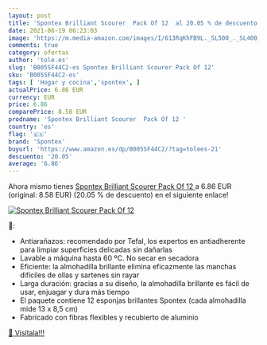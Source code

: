 ```yaml
---
layout: post
title: 'Spontex Brilliant Scourer  Pack Of 12  al 20.05 % de descuento'
date: 2021-06-19 06:23:03
image: 'https://m.media-amazon.com/images/I/613RqKhFB9L._SL500_._SL400_.jpg'
comments: true
category: ofertas
author: 'tole.es'
slug: 'B005SF44C2-es Spontex Brilliant Scourer Pack Of 12'
sku: 'B005SF44C2-es'
tags: [ 'Hogar y cocina','spontex', ]
actualPrice: 6.86 EUR
currency: EUR
price: 6.86
comparePrice: 8.58 EUR
prodname: 'Spontex Brilliant Scourer  Pack Of 12 '
country: 'es'
flag: '🇪🇸'
brand: 'Spontex'
buyurl: 'https://www.amazon.es/dp/B005SF44C2/?tag=tolees-21'
descuento: '20.05'
average: '6.86'
---
```


Ahora mismo tienes [Spontex Brilliant Scourer  Pack Of 12 ](https://www.amazon.es/dp/B005SF44C2/?tag=tolees-21) a 6.86 EUR (original: 8.58 EUR) (20.05 %  de descuento) en el siguiente enlace!

[![Spontex Brilliant Scourer  Pack Of 12 ](https://m.media-amazon.com/images/I/613RqKhFB9L._SL500_._SL400_.jpg)](https://www.amazon.es/dp/B005SF44C2/?tag=tolees-21)

🔎:

- Antiarañazos: recomendado por Tefal, los expertos en antiadherente para limpiar superficies delicadas sin dañarlas
- Lavable a máquina hasta 60 ºC. No secar en secadora
- Eficiente: la almohadilla brillante elimina eficazmente las manchas difíciles de ollas y sartenes sin rayar
- Larga duración: gracias a su diseño, la almohadilla brillante es fácil de usar, enjuagar y dura más tiempo
- El paquete contiene 12 esponjas brillantes Spontex (cada almohadilla mide 13 x 8,5 cm)
- Fabricado con fibras flexibles y recubierto de aluminio

[🛒 Visítala!!!](https://www.amazon.es/dp/B005SF44C2/?tag=tolees-21)
